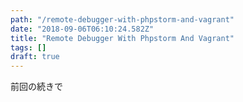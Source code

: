 ```yaml
---
path: "/remote-debugger-with-phpstorm-and-vagrant"
date: "2018-09-06T06:10:24.582Z"
title: "Remote Debugger With Phpstorm And Vagrant"
tags: []
draft: true
---
```


前回の続きで
